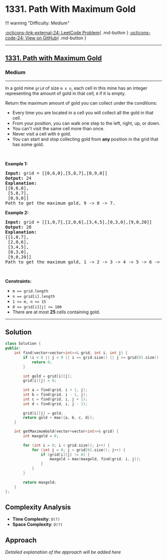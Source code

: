 # 1331. Path With Maximum Gold

!!! warning "Difficulty: Medium"

[:octicons-link-external-24: LeetCode Problem](https://leetcode.com/problems/path-with-maximum-gold/){ .md-button }
[:octicons-code-24: View on GitHub](https://github.com/RAJ8664/Leetcode/tree/master/1331-path-with-maximum-gold){ .md-button }

---

<h2><a href="https://leetcode.com/problems/path-with-maximum-gold">1331. Path with Maximum Gold</a></h2><h3>Medium</h3><hr><p>In a gold mine <code>grid</code> of size <code>m x n</code>, each cell in this mine has an integer representing the amount of gold in that cell, <code>0</code> if it is empty.</p>

<p>Return the maximum amount of gold you can collect under the conditions:</p>

<ul>
	<li>Every time you are located in a cell you will collect all the gold in that cell.</li>
	<li>From your position, you can walk one step to the left, right, up, or down.</li>
	<li>You can&#39;t visit the same cell more than once.</li>
	<li>Never visit a cell with <code>0</code> gold.</li>
	<li>You can start and stop collecting gold from <strong>any </strong>position in the grid that has some gold.</li>
</ul>

<p>&nbsp;</p>
<p><strong class="example">Example 1:</strong></p>

<pre>
<strong>Input:</strong> grid = [[0,6,0],[5,8,7],[0,9,0]]
<strong>Output:</strong> 24
<strong>Explanation:</strong>
[[0,6,0],
 [5,8,7],
 [0,9,0]]
Path to get the maximum gold, 9 -&gt; 8 -&gt; 7.
</pre>

<p><strong class="example">Example 2:</strong></p>

<pre>
<strong>Input:</strong> grid = [[1,0,7],[2,0,6],[3,4,5],[0,3,0],[9,0,20]]
<strong>Output:</strong> 28
<strong>Explanation:</strong>
[[1,0,7],
 [2,0,6],
 [3,4,5],
 [0,3,0],
 [9,0,20]]
Path to get the maximum gold, 1 -&gt; 2 -&gt; 3 -&gt; 4 -&gt; 5 -&gt; 6 -&gt; 7.
</pre>

<p>&nbsp;</p>
<p><strong>Constraints:</strong></p>

<ul>
	<li><code>m == grid.length</code></li>
	<li><code>n == grid[i].length</code></li>
	<li><code>1 &lt;= m, n &lt;= 15</code></li>
	<li><code>0 &lt;= grid[i][j] &lt;= 100</code></li>
	<li>There are at most <strong>25 </strong>cells containing gold.</li>
</ul>


---

## Solution

```cpp
class Solution {
public:
    int find(vector<vector<int>>& grid, int i, int j) {
        if (i < 0 || j < 0 || i >= grid.size() || j >= grid[0].size() || grid[i][j] == 0) {
            return 0;
        }
        
        int gold = grid[i][j];
        grid[i][j] = 0;  
        
        int a = find(grid, i + 1, j);
        int b = find(grid, i - 1, j);
        int c = find(grid, i, j + 1);
        int d = find(grid, i, j - 1);
        
        grid[i][j] = gold;  
        return gold + max({a, b, c, d});
    }

    int getMaximumGold(vector<vector<int>>& grid) {
        int maxgold = 0;
        
        for (int i = 0; i < grid.size(); i++) {
            for (int j = 0; j < grid[0].size(); j++) {
                if (grid[i][j] != 0) {
                    maxgold = max(maxgold, find(grid, i, j));
                }
            }
        }
        
        return maxgold;
    }
};
```

## Complexity Analysis

- **Time Complexity**: `O(?)`
- **Space Complexity**: `O(?)`

## Approach

*Detailed explanation of the approach will be added here*

